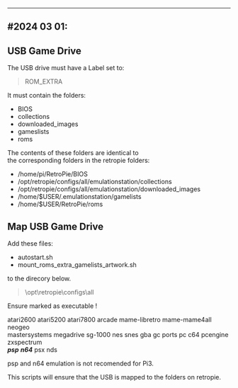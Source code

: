 ---------------  
#2024 03 01: 
---------------  

## USB Game Drive  
The USB drive must have a Label set to:

>  ROM_EXTRA

It must contain the folders:  

- BIOS  
- collections  
- downloaded_images  
- gameslists  
- roms

The contents of these folders are identical to  
the corresponding folders in the retropie folders:  

- /home/pi/RetroPie/BIOS  
- /opt/retropie/configs/all/emulationstation/collections  
- /opt/retropie/configs/all/emulationstation/downloaded_images  
- /home/$USER/.emulationstation/gamelists  
- /home/$USER/RetroPie/roms  

## Map USB Game Drive

Add these files:  

- autostart.sh  
- mount_roms_extra_gamelists_artwork.sh  

 to the direcory below.  

> \opt\retropie\configs\all

Ensure marked as executable !

 atari2600 atari5200 atari7800 arcade mame-libretro mame-mame4all neogeo  
 mastersystems megadrive sg-1000 nes snes gba gc ports pc c64 pcengine zxspectrum   
 ***psp*** ***n64*** psx nds  

psp and n64 emulation is not recomended for Pi3.

This scripts will ensure that the USB is mapped to the
folders on retropie.